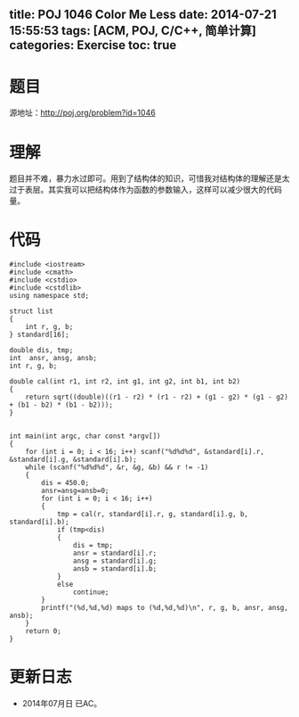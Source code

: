 title: POJ 1046 Color Me Less
date: 2014-07-21 15:55:53
tags: [ACM, POJ, C/C++, 简单计算]
categories: Exercise
toc: true
---
# 题目
源地址：http://poj.org/problem?id=1046

# 理解
题目并不难，暴力水过即可。用到了结构体的知识，可惜我对结构体的理解还是太过于表层。其实我可以把结构体作为函数的参数输入，这样可以减少很大的代码量。

<!-- more -->
# 代码
```
#include <iostream>
#include <cmath>
#include <cstdio>
#include <cstdlib>
using namespace std;

struct list
{
    int r, g, b;
} standard[16];

double dis, tmp;
int  ansr, ansg, ansb;
int r, g, b;

double cal(int r1, int r2, int g1, int g2, int b1, int b2)
{
    return sqrt((double)((r1 - r2) * (r1 - r2) + (g1 - g2) * (g1 - g2) + (b1 - b2) * (b1 - b2)));
}


int main(int argc, char const *argv[])
{
    for (int i = 0; i < 16; i++) scanf("%d%d%d", &standard[i].r, &standard[i].g, &standard[i].b);
    while (scanf("%d%d%d", &r, &g, &b) && r != -1)
    {
        dis = 450.0;
        ansr=ansg=ansb=0;
        for (int i = 0; i < 16; i++)
        {
            tmp = cal(r, standard[i].r, g, standard[i].g, b, standard[i].b);
            if (tmp<dis)
            {
                dis = tmp;
                ansr = standard[i].r;
                ansg = standard[i].g;
                ansb = standard[i].b;
            }
            else
                continue;
        }
        printf("(%d,%d,%d) maps to (%d,%d,%d)\n", r, g, b, ansr, ansg, ansb);
    }
    return 0;
}
```

# 更新日志
- 2014年07月日 已AC。